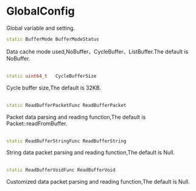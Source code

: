 # GlobalConfig
Global variable and setting.
```C++
static BufferMode BufferModeStatus
```
Data cache mode used,NoBuffer、CycleBuffer、ListBuffer.The default is NoBuffer.
<br></br>
```C++
static uint64_t   CycleBufferSize
```
Cycle buffer size,The default is 32KB.
<br></br>
```C++
static ReadBufferPacketFunc ReadBufferPacket
```
Packet data parsing and reading function,The default is Packet::readFromBuffer.
<br></br>
```C++
static ReadBufferStringFunc ReadBufferString
```
String data packet parsing and reading function,The default is Null.
<br></br>
```C++
static ReadBufferVoidFunc ReadBufferVoid
```
Customized data packet parsing and reading function,The default is Null.
<br></br>